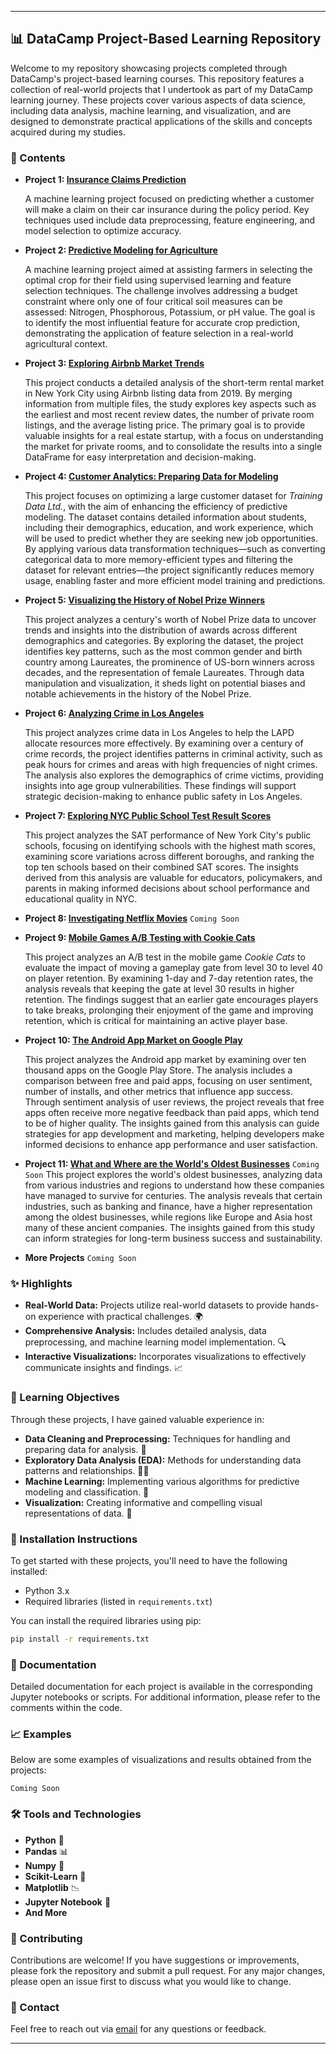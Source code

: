 
---

## 📊 DataCamp Project-Based Learning Repository

Welcome to my repository showcasing projects completed through DataCamp's project-based learning courses. This repository features a collection of real-world projects that I undertook as part of my DataCamp learning journey. These projects cover various aspects of data science, including data analysis, machine learning, and visualization, and are designed to demonstrate practical applications of the skills and concepts acquired during my studies.

### 📁 Contents

- **Project 1: [Insurance Claims Prediction](workspaces/modeling_car_insurance_claim_outcomes)**

  A machine learning project focused on predicting whether a customer will make a claim on their car insurance during the policy period. Key techniques used include data preprocessing, feature engineering, and model selection to optimize accuracy.


- **Project 2: [Predictive Modeling for Agriculture](workspaces/predictive_modeling_for_agriculture)**

  A machine learning project aimed at assisting farmers in selecting the optimal crop for their field using supervised learning and feature selection techniques. The challenge involves addressing a budget constraint where only one of four critical soil measures can be assessed: Nitrogen, Phosphorous, Potassium, or pH value. The goal is to identify the most influential feature for accurate crop prediction, demonstrating the application of feature selection in a real-world agricultural context.


- **Project 3: [Exploring Airbnb Market Trends](workspaces/exploring_airbnb_market_trends)**

  This project conducts a detailed analysis of the short-term rental market in New York City using Airbnb listing data from 2019. By merging information from multiple files, the study explores key aspects such as the earliest and most recent review dates, the number of private room listings, and the average listing price. The primary goal is to provide valuable insights for a real estate startup, with a focus on understanding the market for private rooms, and to consolidate the results into a single DataFrame for easy interpretation and decision-making.


- **Project 4: [Customer Analytics: Preparing Data for Modeling](workspaces/customer_analytics_preparing_data_for_modeling)**

  This project focuses on optimizing a large customer dataset for *Training Data Ltd.*, with the aim of enhancing the efficiency of predictive modeling. The dataset contains detailed information about students, including their demographics, education, and work experience, which will be used to predict whether they are seeking new job opportunities. By applying various data transformation techniques—such as converting categorical data to more memory-efficient types and filtering the dataset for relevant entries—the project significantly reduces memory usage, enabling faster and more efficient model training and predictions.


- **Project 5: [Visualizing the History of Nobel Prize Winners](workspaces/visualizing_the_history_of_nobel_prize_winners)**

  This project analyzes a century's worth of Nobel Prize data to uncover trends and insights into the distribution of awards across different demographics and categories. By exploring the dataset, the project identifies key patterns, such as the most common gender and birth country among Laureates, the prominence of US-born winners across decades, and the representation of female Laureates. Through data manipulation and visualization, it sheds light on potential biases and notable achievements in the history of the Nobel Prize. 


- **Project 6: [Analyzing Crime in Los Angeles](workspaces/analyzing_crime_in_los_angeles)**

  This project analyzes crime data in Los Angeles to help the LAPD allocate resources more effectively. By examining over a century of crime records, the project identifies patterns in criminal activity, such as peak hours for crimes and areas with high frequencies of night crimes. The analysis also explores the demographics of crime victims, providing insights into age group vulnerabilities. These findings will support strategic decision-making to enhance public safety in Los Angeles.
  

- **Project 7: [Exploring NYC Public School Test Result Scores](workspaces/exploring_nyc_public_school_test_result_scores)**

  This project analyzes the SAT performance of New York City's public schools, focusing on identifying schools with the highest math scores, examining score variations across different boroughs, and ranking the top ten schools based on their combined SAT scores. The insights derived from this analysis are valuable for educators, policymakers, and parents in making informed decisions about school performance and educational quality in NYC.


- **Project 8: [Investigating Netflix Movies](workspaces/investigating_netflix_movies)** `Coming Soon`


- **Project 9: [Mobile Games A/B Testing with Cookie Cats](workspaces/mobile_games_a_b_testing_with_cookie_cats)**

  This project analyzes an A/B test in the mobile game *Cookie Cats* to evaluate the impact of moving a gameplay gate from level 30 to level 40 on player retention. By examining 1-day and 7-day retention rates, the analysis reveals that keeping the gate at level 30 results in higher retention. The findings suggest that an earlier gate encourages players to take breaks, prolonging their enjoyment of the game and improving retention, which is critical for maintaining an active player base.

- **Project 10: [The Android App Market on Google Play](workspaces/the_android_app_market_on_google_play)**

  This project analyzes the Android app market by examining over ten thousand apps on the Google Play Store. The analysis includes a comparison between free and paid apps, focusing on user sentiment, number of installs, and other metrics that influence app success. Through sentiment analysis of user reviews, the project reveals that free apps often receive more negative feedback than paid apps, which tend to be of higher quality. The insights gained from this analysis can guide strategies for app development and marketing, helping developers make informed decisions to enhance app performance and user satisfaction.


- **Project 11: [What and Where are the World's Oldest Businesses](workspaces/what_and_where_are_the_worlds_oldest_businesses)** `Coming Soon`
  This project explores the world's oldest businesses, analyzing data from various industries and regions to understand how these companies have managed to survive for centuries. The analysis reveals that certain industries, such as banking and finance, have a higher representation among the oldest businesses, while regions like Europe and Asia host many of these ancient companies. The insights gained from this study can inform strategies for long-term business success and sustainability.

- **More Projects** `Coming Soon`

### ✨ Highlights

- **Real-World Data:** Projects utilize real-world datasets to provide hands-on experience with practical challenges. 🌍
- **Comprehensive Analysis:** Includes detailed analysis, data preprocessing, and machine learning model implementation. 🔍
- **Interactive Visualizations:** Incorporates visualizations to effectively communicate insights and findings. 📈

### 🎯 Learning Objectives

Through these projects, I have gained valuable experience in:

- **Data Cleaning and Preprocessing:** Techniques for handling and preparing data for analysis. 🧹
- **Exploratory Data Analysis (EDA):** Methods for understanding data patterns and relationships. 🕵️‍♂️
- **Machine Learning:** Implementing various algorithms for predictive modeling and classification. 🤖
- **Visualization:** Creating informative and compelling visual representations of data. 🎨

### 🔧 Installation Instructions

To get started with these projects, you'll need to have the following installed:

- Python 3.x
- Required libraries (listed in `requirements.txt`)

You can install the required libraries using pip:

```bash
pip install -r requirements.txt
```

### 📜 Documentation

Detailed documentation for each project is available in the corresponding Jupyter notebooks or scripts. For additional information, please refer to the comments within the code.

### 📈 Examples

Below are some examples of visualizations and results obtained from the projects:

`Coming Soon`

### 🛠️ Tools and Technologies

- **Python** 🐍
- **Pandas** 📊
- **Numpy** 🧮
- **Scikit-Learn** 🤖
- **Matplotlib** 📉
- **Jupyter Notebook** 📓
- **And More**

### 🤝 Contributing

Contributions are welcome! If you have suggestions or improvements, please fork the repository and submit a pull request. For any major changes, please open an issue first to discuss what you would like to change.

### 📧 Contact

Feel free to reach out via [email](mailto:victorlcastro.dsa@gmail.com) for any questions or feedback.

---